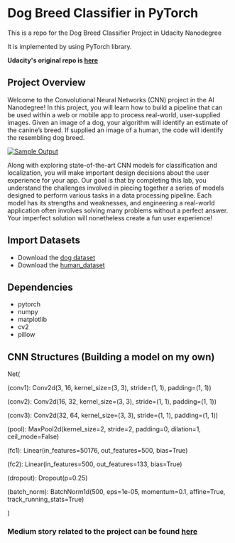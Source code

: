 # Dog Breed Classifier in PyTorch
This is a repo for the Dog Breed Classifier Project  in Udacity Nanodegree

It is implemented by using PyTorch library.

**Udacity's original repo is [here](https://github.com/udacity/deep-learning-v2-pytorch/tree/master/project-dog-classification)**



## Project Overview

Welcome to the Convolutional Neural Networks (CNN) project in the AI  Nanodegree! In this project, you will learn how to build a pipeline that  can be used within a web or mobile app to process real-world,  user-supplied images.  Given an image of a dog, your algorithm will  identify an estimate of the canine’s breed.  If supplied an image of a  human, the code will identify the resembling dog breed.

[![Sample Output](https://github.com/udacity/deep-learning-v2-pytorch/raw/master/project-dog-classification/images/sample_dog_output.png)](https://github.com/udacity/deep-learning-v2-pytorch/blob/master/project-dog-classification/images/sample_dog_output.png)

Along with exploring state-of-the-art CNN models for classification  and localization, you will make important design decisions about the  user experience for your app.  Our goal is that by completing this lab,  you understand the challenges involved in piecing together a series of  models designed to perform various tasks in a data processing pipeline.   Each model has its strengths and weaknesses, and engineering a  real-world application often involves solving many problems without a  perfect answer.  Your imperfect solution will nonetheless create a fun  user experience!



## Import Datasets

* Download the [dog dataset](https://s3-us-west-1.amazonaws.com/udacity-aind/dog-project/dogImages.zip)
* Download the [human_dataset](https://s3-us-west-1.amazonaws.com/udacity-aind/dog-project/lfw.zip)

## Dependencies
* pytorch
* numpy
* matplotlib
* cv2
* pillow

## CNN Structures (Building a model on my own)

Net(


  (conv1): Conv2d(3, 16, kernel_size=(3, 3), stride=(1, 1), padding=(1, 1))
  
  
  (conv2): Conv2d(16, 32, kernel_size=(3, 3), stride=(1, 1), padding=(1, 1))
  
  
  (conv3): Conv2d(32, 64, kernel_size=(3, 3), stride=(1, 1), padding=(1, 1))
  
  
  (pool): MaxPool2d(kernel_size=2, stride=2, padding=0, dilation=1, ceil_mode=False)
  
  
  (fc1): Linear(in_features=50176, out_features=500, bias=True)
  
  
  (fc2): Linear(in_features=500, out_features=133, bias=True)
  
  
  (dropout): Dropout(p=0.25)
  
  
  (batch_norm): BatchNorm1d(500, eps=1e-05, momentum=0.1, affine=True, track_running_stats=True)
  
  
)


### Medium story related to the project can be found [here](https://medium.com/@anantagarwalcourses/how-to-develop-a-cnn-classifier-from-scratch-3d5aef9e24b2)





